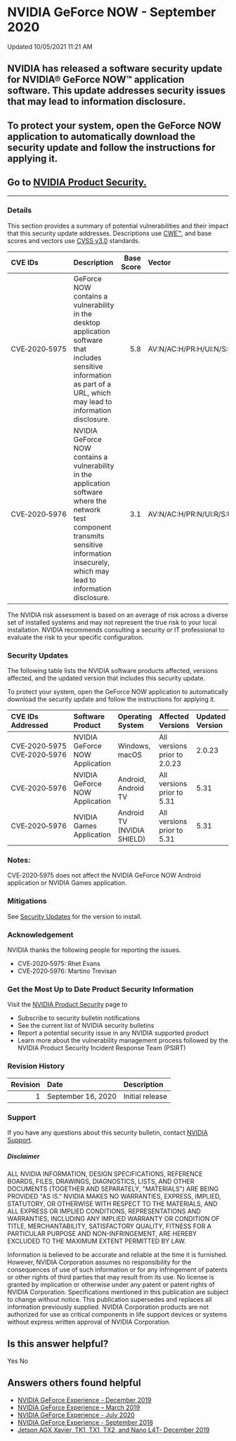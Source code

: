 

 NVIDIA GeForce NOW - September 2020
======================================================




 Updated 10/05/2021 11:21 AM



NVIDIA has released a software security update for NVIDIA® GeForce NOW™ application software. This update addresses security issues that may lead to information disclosure.
----------------------------------------------------------------------------------------------------------------------------------------------------------------------------


To protect your system, open the GeForce NOW application to automatically download the security update and follow the instructions for applying it.
---------------------------------------------------------------------------------------------------------------------------------------------------


Go to [NVIDIA Product Security.](https://www.nvidia.com/security/)
------------------------------------------------------------------

 



---




### Details


This section provides a summary of potential vulnerabilities and their impact that this security update addresses. Descriptions use [CWE™](https://cwe.mitre.org/), and base scores and vectors use [CVSS v3.0](https://www.first.org/cvss/v3.0/user-guide) standards.


| CVE IDs | Description | Base Score | Vector |
|:--------------|:-----------------------------------------------------------------------------------------------------------------------------------------------------------------------------------------------|-------------:|:------------------------------------|
| CVE‑2020‑5975 | GeForce NOW contains a vulnerability in the desktop application software that includes sensitive information as part of a URL, which may lead to information disclosure. | 5.8 | AV:N/AC:H/PR:H/UI:N/S:C/C:H/I:N/A:N |
| CVE‑2020‑5976 | NVIDIA GeForce NOW contains a vulnerability in the application software where the network test component transmits sensitive information insecurely, which may lead to information disclosure. | 3.1 | AV:N/AC:H/PR:N/UI:R/S:U/C:L/I:N/A:N |
The NVIDIA risk assessment is based on an average of risk across a diverse set of installed systems and may not represent the true risk to your local installation. NVIDIA recommends consulting a security or IT professional to evaluate the risk to your specific configuration.


### Security Updates


The following table lists the NVIDIA software products affected, versions affected, and the updated version that includes this security update.


To protect your system, open the GeForce NOW application to automatically download the security update and follow the instructions for applying it.


| CVE IDs Addressed | Software Product | Operating System | Affected Versions | Updated Version |
|:----------------------------|:-------------------------------|:---------------------------|:-----------------------------|:------------------|
| CVE‑2020‑5975 CVE‑2020‑5976 | NVIDIA GeForce NOW Application | Windows, macOS | All versions prior to 2.0.23 | 2.0.23 |
| CVE‑2020‑5976 | NVIDIA GeForce NOW Application | Android, Android TV | All versions prior to 5.31 | 5.31 |
| CVE‑2020‑5976 | NVIDIA Games Application | Android TV (NVIDIA SHIELD) | All versions prior to 5.31 | 5.31 |
### Notes:


CVE‑2020‑5975 does not affect the NVIDIA GeForce NOW Android application or NVIDIA Games application.


### **Mitigations**


See [Security Updates](#security-updates) for the version to install.


### Acknowledgement


NVIDIA thanks the following people for reporting the issues.


* CVE‑2020‑5975: Rhet Evans
* CVE‑2020‑5976: Martino Trevisan


### Get the Most Up to Date Product Security Information


Visit the [NVIDIA Product Security](https://www.nvidia.com/security) page to


* Subscribe to security bulletin notifications
* See the current list of NVIDIA security bulletins
* Report a potential security issue in any NVIDIA supported product
* Learn more about the vulnerability management process followed by the NVIDIA Product Security Incident Response Team (PSIRT)


### Revision History


| Revision | Date | Description |
|-----------:|:-------------------|:----------------|
| 1 | September 16, 2020 | Initial release |
### Support


If you have any questions about this security bulletin, contact [NVIDIA Support](https://www.nvidia.com/object/support.html).


##### Disclaimer


ALL NVIDIA INFORMATION, DESIGN SPECIFICATIONS, REFERENCE BOARDS, FILES, DRAWINGS, DIAGNOSTICS, LISTS, AND OTHER DOCUMENTS (TOGETHER AND SEPARATELY, "MATERIALS") ARE BEING PROVIDED "AS IS." NVIDIA MAKES NO WARRANTIES, EXPRESS, IMPLIED, STATUTORY, OR OTHERWISE WITH RESPECT TO THE MATERIALS, AND ALL EXPRESS OR IMPLIED CONDITIONS, REPRESENTATIONS AND WARRANTIES, INCLUDING ANY IMPLIED WARRANTY OR CONDITION OF TITLE, MERCHANTABILITY, SATISFACTORY QUALITY, FITNESS FOR A PARTICULAR PURPOSE AND NON-INFRINGEMENT, ARE HEREBY EXCLUDED TO THE MAXIMUM EXTENT PERMITTED BY LAW.


Information is believed to be accurate and reliable at the time it is furnished. However, NVIDIA Corporation assumes no responsibility for the consequences of use of such information or for any infringement of patents or other rights of third parties that may result from its use. No license is granted by implication or otherwise under any patent or patent rights of NVIDIA Corporation. Specifications mentioned in this publication are subject to change without notice. This publication supersedes and replaces all information previously supplied. NVIDIA Corporation products are not authorized for use as critical components in life support devices or systems without express written approval of NVIDIA Corporation.










Is this answer helpful?
-----------------------



Yes
No







Answers others found helpful
----------------------------


* [ NVIDIA GeForce Experience - December 2019](/app/answers/detail/a_id/4954/related/1)
* [ NVIDIA GeForce Experience – March 2019](/app/answers/detail/a_id/4784/related/1)
* [ NVIDIA GeForce Experience - July 2020](/app/answers/detail/a_id/5038/related/1)
* [ NVIDIA GeForce Experience - September 2018](/app/answers/detail/a_id/4725/related/1)
* [ Jetson AGX Xavier, TK1, TX1, TX2, and Nano L4T- December 2019](/app/answers/detail/a_id/4910/related/1)








